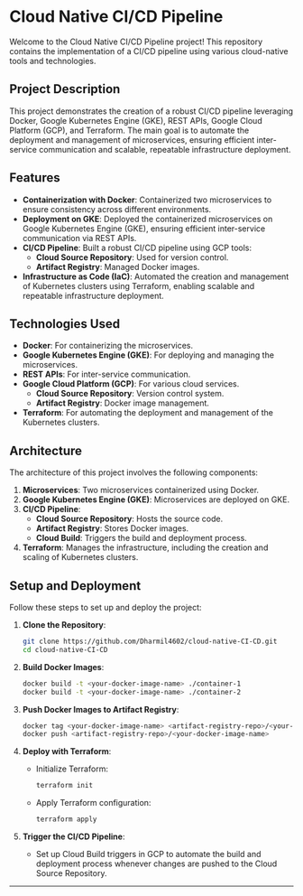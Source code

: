 # Cloud Native CI/CD Pipeline

Welcome to the Cloud Native CI/CD Pipeline project! This repository contains the implementation of a CI/CD pipeline using various cloud-native tools and technologies.

## Project Description

This project demonstrates the creation of a robust CI/CD pipeline leveraging Docker, Google Kubernetes Engine (GKE), REST APIs, Google Cloud Platform (GCP), and Terraform. The main goal is to automate the deployment and management of microservices, ensuring efficient inter-service communication and scalable, repeatable infrastructure deployment.

## Features

- **Containerization with Docker**: Containerized two microservices to ensure consistency across different environments.
- **Deployment on GKE**: Deployed the containerized microservices on Google Kubernetes Engine (GKE), ensuring efficient inter-service communication via REST APIs.
- **CI/CD Pipeline**: Built a robust CI/CD pipeline using GCP tools:
  - **Cloud Source Repository**: Used for version control.
  - **Artifact Registry**: Managed Docker images.
- **Infrastructure as Code (IaC)**: Automated the creation and management of Kubernetes clusters using Terraform, enabling scalable and repeatable infrastructure deployment.

## Technologies Used

- **Docker**: For containerizing the microservices.
- **Google Kubernetes Engine (GKE)**: For deploying and managing the microservices.
- **REST APIs**: For inter-service communication.
- **Google Cloud Platform (GCP)**: For various cloud services.
  - **Cloud Source Repository**: Version control system.
  - **Artifact Registry**: Docker image management.
- **Terraform**: For automating the deployment and management of the Kubernetes clusters.

## Architecture

The architecture of this project involves the following components:

1. **Microservices**: Two microservices containerized using Docker.
2. **Google Kubernetes Engine (GKE)**: Microservices are deployed on GKE.
3. **CI/CD Pipeline**:
   - **Cloud Source Repository**: Hosts the source code.
   - **Artifact Registry**: Stores Docker images.
   - **Cloud Build**: Triggers the build and deployment process.
4. **Terraform**: Manages the infrastructure, including the creation and scaling of Kubernetes clusters.

## Setup and Deployment

Follow these steps to set up and deploy the project:

1. **Clone the Repository**:
    ```sh
    git clone https://github.com/Dharmil4602/cloud-native-CI-CD.git
    cd cloud-native-CI-CD
    ```

2. **Build Docker Images**:
    ```sh
    docker build -t <your-docker-image-name> ./container-1
    docker build -t <your-docker-image-name> ./container-2
    ```

3. **Push Docker Images to Artifact Registry**:
    ```sh
    docker tag <your-docker-image-name> <artifact-registry-repo>/<your-docker-image-name>
    docker push <artifact-registry-repo>/<your-docker-image-name>
    ```

4. **Deploy with Terraform**:
    - Initialize Terraform:
      ```sh
      terraform init
      ```
    - Apply Terraform configuration:
      ```sh
      terraform apply
      ```

5. **Trigger the CI/CD Pipeline**:
    - Set up Cloud Build triggers in GCP to automate the build and deployment process whenever changes are pushed to the Cloud Source Repository.

---
